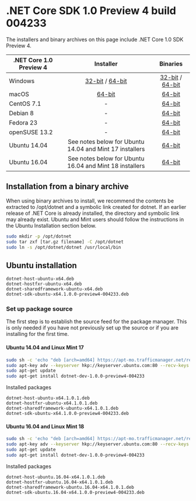# .NET Core SDK 1.0 Preview 4 build 004233

The installers and binary archives on this page include .NET Core 1.0 SDK Preview 4.

| .NET Core 1.0 Preview 4 | Installer                                        | Binaries                                        |
| ----------------------- | :----------------------------------------------: | :----------------------------------------------:|
| Windows                 | [32-bit](https://go.microsoft.com/fwlink/?linkid=838402) / [64-bit](https://go.microsoft.com/fwlink/?linkid=838401)  | [32-bit](https://go.microsoft.com/fwlink/?linkid=837978) / [64-bit](https://go.microsoft.com/fwlink/?linkid=837977) |
| macOS                   | [64-bit](https://go.microsoft.com/fwlink/?linkid=838403)  | [64-bit](https://go.microsoft.com/fwlink/?linkid=837973)                          |
| CentOS 7.1              | -                                                         | [64-bit](https://go.microsoft.com/fwlink/?linkid=837969)                          |
| Debian 8                | -                                                         | [64-bit](https://go.microsoft.com/fwlink/?linkid=837970)                          |
| Fedora 23               | -                                                         | [64-bit](https://go.microsoft.com/fwlink/?linkid=837971)                          |
| openSUSE 13.2           | -                                                         | [64-bit](https://go.microsoft.com/fwlink/?linkid=837972)                          |
| Ubuntu 14.04            | See notes below for Ubuntu 14.04 and Mint 17 installers   | [64-bit](https://go.microsoft.com/fwlink/?linkid=837976)                          |
| Ubuntu 16.04            | See notes below for Ubuntu 16.04 and Mint 18 installers   | [64-bit](https://go.microsoft.com/fwlink/?linkid=837975)                          |

## Installation from a binary archive

When using binary archives to install, we recommend the contents be extracted to /opt/dotnet and a symbolic link created for dotnet. If an earlier release of .NET Core is already installed, the directory and symbolic link may already exist. Ubuntu and Mint users should follow the instructions in the Ubuntu Installation section below.

```bash
sudo mkdir -p /opt/dotnet
sudo tar zxf [tar.gz filename] -C /opt/dotnet
sudo ln -s /opt/dotnet/dotnet /usr/local/bin
```

## Ubuntu installation
```
dotnet-host-ubuntu-x64.deb
dotnet-hostfxr-ubuntu-x64.deb
dotnet-sharedframework-ubuntu-x64.deb
dotnet-sdk-ubuntu-x64.1.0.0-preview4-004233.deb
```
### Set up package source

The first step is to establish the source feed for the package manager. This is only needed if you have not previously set up the source or if you are installing for the first time.

#### Ubuntu 14.04 and Linux Mint 17

```bash
sudo sh -c 'echo "deb [arch=amd64] https://apt-mo.trafficmanager.net/repos/dotnet-release/ trusty main" > /etc/apt/sources.list.d/dotnetdev.list'
sudo apt-key adv --keyserver hkp://keyserver.ubuntu.com:80 --recv-keys 417A0893
sudo apt-get update
sudo apt-get install dotnet-dev-1.0.0-preview4-004233

```

Installed packages

```
dotnet-host-ubuntu-x64.1.0.1.deb
dotnet-hostfxr-ubuntu-x64.1.0.1.deb
dotnet-sharedframework-ubuntu-x64.1.0.1.deb
dotnet-sdk-ubuntu-x64.1.0.0-preview4-004233.deb
```

#### Ubuntu 16.04 and Linux Mint 18

```bash
sudo sh -c 'echo "deb [arch=amd64] https://apt-mo.trafficmanager.net/repos/dotnet-release/ xenial main" > /etc/apt/sources.list.d/dotnetdev.list'
sudo apt-key adv --keyserver hkp://keyserver.ubuntu.com:80 --recv-keys 417A0893
sudo apt-get update
sudo apt-get install dotnet-dev-1.0.0-preview4-004233
```

Installed packages

```
dotnet-host-ubuntu.16.04-x64.1.0.1.deb
dotnet-hostfxr-ubuntu.16.04-x64.1.0.1.deb
dotnet-sharedframework-ubuntu.16.04-x64.1.0.1.deb
dotnet-sdk-ubuntu.16.04-x64.1.0.0-preview4-004233.deb
```

